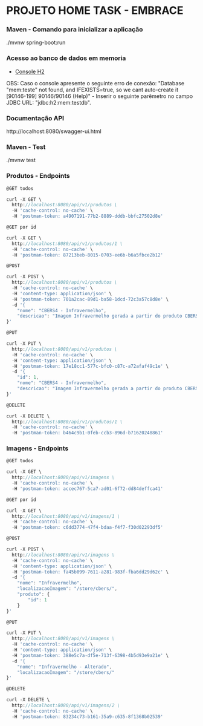 # PROJETO HOME TASK - EMBRACE

### Maven - Comando para inicializar a aplicação

./mvnw spring-boot:run

### Acesso ao banco de dados em memoria
* [Console H2](http://localhost:8080/h2-console)

OBS: Caso o console apresente o seguinte erro de conexão: "Database "mem:teste" not found, and IFEXISTS=true, so we cant auto-create it [90146-199] 90146/90146 (Help)" -
Inserir o seguinte parêmetro no campo JDBC URL: "jdbc:h2:mem:testdb".

### Documentação API

http://localhost:8080/swagger-ui.html

### Maven - Test

./mvnw test

### Produtos - Endpoints

```js
@GET todos

curl -X GET \
  http://localhost:8080/api/v1/produtos \
  -H 'cache-control: no-cache' \
  -H 'postman-token: a4907191-77b2-8889-dddb-bbfc27502d8e'
```

```js
@GET por id

curl -X GET \
  http://localhost:8080/api/v1/produtos/1 \
  -H 'cache-control: no-cache' \
  -H 'postman-token: 87213beb-8015-0703-ee6b-b6a5fbce2b12'
```

```js
@POST

curl -X POST \
  http://localhost:8080/api/v1/produtos \
  -H 'cache-control: no-cache' \
  -H 'content-type: application/json' \
  -H 'postman-token: 701a2cac-89d1-ba58-1dcd-72c3a57c8d8e' \
  -d '{
	"nome": "CBERS4 - Infravermelho",
	"descricao": "Imagem Infravermelho gerada a partir do produto CBERS 4"
}'
```

```js
@PUT

curl -X PUT \
  http://localhost:8080/api/v1/produtos \
  -H 'cache-control: no-cache' \
  -H 'content-type: application/json' \
  -H 'postman-token: 17e18cc1-577c-bfc0-c87c-a72afaf49c1e' \
  -d '{
    "id": 1,
    "nome": "CBERS4 - Infravermelho",
    "descricao": "Imagem Infravermelho gerada a partir do produto CBERS 4 - Necessário detalhar melhor"
}'
```

```js
@DELETE

curl -X DELETE \
  http://localhost:8080/api/v1/produtos/1 \
  -H 'cache-control: no-cache' \
  -H 'postman-token: b464c9b1-0feb-ccb3-896d-b71620248861'
```

### Imagens - Endpoints

```js
@GET todos

curl -X GET \
  http://localhost:8080/api/v1/imagens \
  -H 'cache-control: no-cache' \
  -H 'postman-token: accec767-5ca7-ad01-6f72-dd84deffca41'

```

```js
@GET por id

curl -X GET \
  http://localhost:8080/api/v1/imagens/1 \
  -H 'cache-control: no-cache' \
  -H 'postman-token: c6dd3774-47f4-bdaa-f4f7-f30d02293df5'

```

```js
@POST

curl -X POST \
  http://localhost:8080/api/v1/imagens \
  -H 'cache-control: no-cache' \
  -H 'content-type: application/json' \
  -H 'postman-token: fa45b099-7611-a281-983f-fba6dd29d62c' \
  -d '{
	"nome": "Infravermelho",
	"localizacaoImagem": "/store/cbers/",
	"produto": {
		"id": 1
	}
}'

```

```js
@PUT

curl -X PUT \
  http://localhost:8080/api/v1/imagens \
  -H 'cache-control: no-cache' \
  -H 'content-type: application/json' \
  -H 'postman-token: 388e5c7a-df5e-713f-6398-4b5d93e9a21e' \
  -d '{
	"nome": "Infravermelho - Alterado",
	"localizacaoImagem": "/store/cbers/"
}'

```

```js
@DELETE

curl -X DELETE \
  http://localhost:8080/api/v1/imagens/2 \
  -H 'cache-control: no-cache' \
  -H 'postman-token: 83234c73-b161-35a9-c635-8f1368b02539'

```